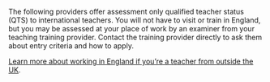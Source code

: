 The following providers offer assessment only qualified teacher status (QTS) to international teachers. You will not have to visit or train in England, but you may be assessed at your place of work by an examiner from your teaching training provider. Contact the training provider directly to ask them about entry criteria and how to apply.

[Learn more about working in England if you’re a teacher from outside the UK](/non-uk-teachers/teach-in-england-if-you-trained-overseas#consider-getting-qualified-teacher-status).
